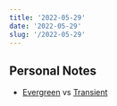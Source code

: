 ```yaml
---
title: '2022-05-29'
date: '2022-05-29'
slug: '/2022-05-29'
---
```


## Personal Notes

- [Evergreen](../Interests/Evergreen.md) vs [Transient](../Interests/Transient.md)
